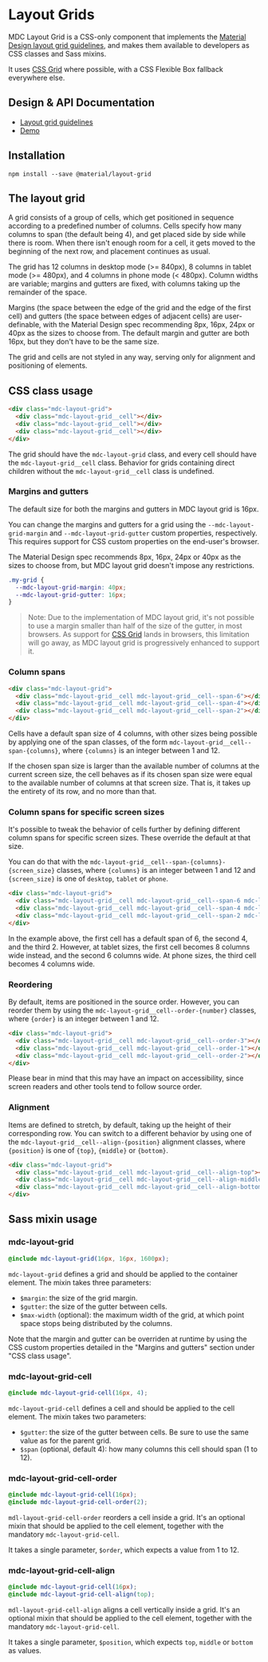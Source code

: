 <!--docs:
title: "Layout Grids"
layout: detail
section: components
excerpt: "Responsive grids using CSS/SCSS."
iconId: responsive_layout
path: /catalog/layout-grids/
-->

# Layout Grids

MDC Layout Grid is a CSS-only component that implements the
[Material Design layout grid guidelines](https://material.io/guidelines/layout/responsive-ui.html#responsive-ui-grid),
and makes them available to developers as CSS classes and Sass mixins.

It uses [CSS Grid](https://www.w3.org/TR/css-grid-1/) where possible, with a CSS Flexible Box fallback everywhere else.

## Design & API Documentation

<ul class="icon-list">
  <li class="icon-list-item icon-list-item--spec">
    <a href="https://material.io/guidelines/layout/responsive-ui.html#responsive-ui-grid">Layout grid guidelines</a>
  </li>
  <li class="icon-list-item icon-list-item--link">
    <a href="https://material-components-web.appspot.com/layout-grid.html">Demo</a>
  </li>
</ul>

## Installation

```
npm install --save @material/layout-grid
```

## The layout grid

A grid consists of a group of cells, which get positioned in sequence according to a predefined number of columns.
Cells specify how many columns to span (the default being 4), and get placed side by side while there is room. When
there isn't enough room for a cell, it gets moved to the beginning of the next row, and placement continues as usual.

The grid has 12 columns in desktop mode (>= 840px), 8 columns in tablet mode (>= 480px), and 4 columns in phone mode
(< 480px). Column widths are variable; margins and gutters are fixed, with columns taking up the remainder of the space.

Margins (the space between the edge of the grid and the edge of the first cell) and gutters (the space between edges of
adjacent cells) are user-definable, with the Material Design spec recommending 8px, 16px, 24px or 40px as the sizes to
choose from. The default margin and gutter are both 16px, but they don't have to be the same size.

The grid and cells are not styled in any way, serving only for alignment and positioning of elements.


## CSS class usage

```html
<div class="mdc-layout-grid">
  <div class="mdc-layout-grid__cell"></div>
  <div class="mdc-layout-grid__cell"></div>
  <div class="mdc-layout-grid__cell"></div>
</div>
```

The grid should have the `mdc-layout-grid` class, and every cell should have the `mdc-layout-grid__cell` class.
Behavior for grids containing direct children without the `mdc-layout-grid__cell` class is undefined.

### Margins and gutters

The default size for both the margins and gutters in MDC layout grid is 16px.

You can change the margins and gutters for a grid using the `--mdc-layout-grid-margin` and `--mdc-layout-grid-gutter`
custom properties, respectively. This requires support for CSS custom properties on the end-user's browser.

The Material Design spec recommends 8px, 16px, 24px or 40px as the sizes to choose from, but MDC layout grid doesn't
impose any restrictions.

```css
.my-grid {
  --mdc-layout-grid-margin: 40px;
  --mdc-layout-grid-gutter: 16px;
}
```

> Note: Due to the implementation of MDC layout grid, it's not possible to use a margin smaller than half of the size
of the gutter, in most browsers. As support for [CSS Grid](https://www.w3.org/TR/css-grid-1/) lands in browsers, this
limitation will go away, as MDC layout grid is progressively enhanced to support it.

### Column spans

```html
<div class="mdc-layout-grid">
  <div class="mdc-layout-grid__cell mdc-layout-grid__cell--span-6"></div>
  <div class="mdc-layout-grid__cell mdc-layout-grid__cell--span-4"></div>
  <div class="mdc-layout-grid__cell mdc-layout-grid__cell--span-2"></div>
</div>
```

Cells have a default span size of 4 columns, with other sizes being possible by applying one of the span classes, of the
form `mdc-layout-grid__cell--span-{columns}`, where `{columns}` is an integer between 1 and 12.

If the chosen span size is larger than the available number of columns at the current screen size, the cell behaves as
if its chosen span size were equal to the available number of columns at that screen size. That is, it takes up the
entirety of its row, and no more than that.

### Column spans for specific screen sizes

It's possible to tweak the behavior of cells further by defining different column spans for specific screen sizes.
These override the default at that size.

You can do that with the `mdc-layout-grid__cell--span-{columns}-{screen_size}` classes, where `{columns}` is an integer
between 1 and 12 and `{screen_size}` is one of `desktop`, `tablet` or `phone`.

```html
<div class="mdc-layout-grid">
  <div class="mdc-layout-grid__cell mdc-layout-grid__cell--span-6 mdc-layout-grid__cell--span-8-tablet"></div>
  <div class="mdc-layout-grid__cell mdc-layout-grid__cell--span-4 mdc-layout-grid__cell--span-6-tablet"></div>
  <div class="mdc-layout-grid__cell mdc-layout-grid__cell--span-2 mdc-layout-grid__cell--span-4-phone"></div>
</div>
```

In the example above, the first cell has a default span of 6, the second 4, and the third 2. However, at tablet sizes,
the first cell becomes 8 columns wide instead, and the second 6 columns wide. At phone sizes, the third cell becomes 4
columns wide.

### Reordering

By default, items are positioned in the source order. However, you can reorder them by using the
`mdc-layout-grid__cell--order-{number}` classes, where `{order}` is an integer between 1 and 12.

```html
<div class="mdc-layout-grid">
  <div class="mdc-layout-grid__cell mdc-layout-grid__cell--order-3"></div>
  <div class="mdc-layout-grid__cell mdc-layout-grid__cell--order-1"></div>
  <div class="mdc-layout-grid__cell mdc-layout-grid__cell--order-2"></div>
</div>
```

Please bear in mind that this may have an impact on accessibility, since screen readers and other tools tend to follow
source order.

### Alignment

Items are defined to stretch, by default, taking up the height of their corresponding row. You can switch to a different
behavior by using one of the `mdc-layout-grid__cell--align-{position}` alignment classes, where `{position}` is one of
`{top}`, `{middle}` or `{bottom}`.

```html
<div class="mdc-layout-grid">
  <div class="mdc-layout-grid__cell mdc-layout-grid__cell--align-top"></div>
  <div class="mdc-layout-grid__cell mdc-layout-grid__cell--align-middle"></div>
  <div class="mdc-layout-grid__cell mdc-layout-grid__cell--align-bottom"></div>
</div>
```


## Sass mixin usage

### mdc-layout-grid

```scss
@include mdc-layout-grid(16px, 16px, 1600px);
```

`mdc-layout-grid` defines a grid and should be applied to the container element. The mixin takes three parameters:
- `$margin`: the size of the grid margin.
- `$gutter`: the size of the gutter between cells.
- `$max-width` (optional): the maximum width of the grid, at which point space stops being distributed by the columns.

Note that the margin and gutter can be overriden at runtime by using the CSS custom properties detailed in the
"Margins and gutters" section under "CSS class usage".

### mdc-layout-grid-cell

```scss
@include mdc-layout-grid-cell(16px, 4);
```

`mdc-layout-grid-cell` defines a cell and should be applied to the cell element. The mixin takes two parameters:
- `$gutter`: the size of the gutter between cells. Be sure to use the same value as for the parent grid.
- `$span` (optional, default 4): how many columns this cell should span (1 to 12).

### mdc-layout-grid-cell-order

```scss
@include mdc-layout-grid-cell(16px);
@include mdc-layout-grid-cell-order(2);
```

`mdl-layout-grid-cell-order` reorders a cell inside a grid. It's an optional mixin that should be applied to the cell
element, together with the mandatory `mdc-layout-grid-cell`.

It takes a single parameter, `$order`, which expects a value from 1 to 12.

### mdc-layout-grid-cell-align

```scss
@include mdc-layout-grid-cell(16px);
@include mdc-layout-grid-cell-align(top);
```

`mdl-layout-grid-cell-align` aligns a cell vertically inside a grid. It's an optional mixin that should be applied to
the cell element, together with the mandatory `mdc-layout-grid-cell`.

It takes a single parameter, `$position`, which expects `top`, `middle` or `bottom` as values.

